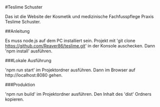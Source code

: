 #Teslime Schuster

Das ist die Website der Kosmetik und medizinische Fachfusspflege Praxis Teslime Schuster.

##Anleitung

Es muss node.js auf dem PC installiert sein.
Projekt mit 'git clone https://github.com/Reaver86/teslime.git' in der Konsole auschecken. 
Dann 'npm install' ausführen.

###Lokale Ausführung

'npm run start' im Projektordner ausführen. Dann im Browser auf http://localhost:8080 gehen.

###Produktion

'npm run build' im Projektordner ausführen. Den Inhalt des 'dist' Ordners kopieren.